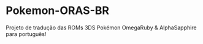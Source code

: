 # Pokemon-ORAS-BR
Projeto de tradução das ROMs 3DS Pokémon OmegaRuby &amp; AlphaSapphire para português!

